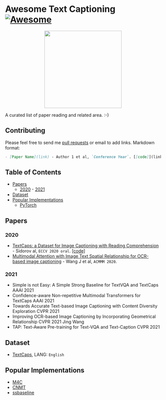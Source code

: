# Awesome Text Captioning[![Awesome](https://awesome.re/badge.svg)](https://awesome.re)

<p align="center">
  <img width="250" src="https://camo.githubusercontent.com/1131548cf666e1150ebd2a52f44776d539f06324/68747470733a2f2f63646e2e7261776769742e636f6d2f73696e647265736f726875732f617765736f6d652f6d61737465722f6d656469612f6c6f676f2e737667" "Awesome!">
</p>




A curated list of paper reading and related area. :-)

## Contributing

Please feel free to send me [pull requests](https://github.com/inFaaa/Awesome-text-caption/pulls) or email to add links.
Markdown format:

```markdown
- [Paper Name](link) - Author 1 et al, `Conference Year`. [[code]](link)
```
## Table of Contents

- [Papers](#papers)
  - [2020](#2020) - [2021](#2021)
- [Dataset](#dataset)
- [Popular Implementations](#popular-implementations)
  - [PyTorch](#pytorch)


## Papers

### 2020
- [TextCaps: a Dataset for Image Captioning with Reading Comprehension](https://arxiv.org/pdf/2003.12462.pdf) - Sidorov al, `ECCV 2020 oral`. [[code]](https://github.com/facebookresearch/pythia/tree/project/m4c/projects/M4C_Captioner)
- [Multimodal Attention with Image Text Spatial Relationship for OCR-based image captioning](https://dl.acm.org/doi/10.1145/3394171.3413753) - Wang J et al, `ACMMM 2020`. 


### 2021
- Simple is not Easy: A Simple Strong Baseline for TextVQA and TextCaps AAAI 2021
- Confidence-aware Non-repetitive Multimodal Transformers for TextCaps AAAI 2021
- Towards Accurate Text-based Image Captioning with Content Diversity Exploration CVPR 2021
- Improving OCR-based Image Captioning by Incorporating Geometrical Relationship CVPR 2021 Jing Wang
- TAP: Text-Aware Pre-training for Text-VQA and Text-Caption CVPR 2021

## Dataset
- [TextCaps](https://textvqa.org/textcaps/dataset), LANG: `English`

## Popular Implementations
- [M4C](https://github.com/facebookresearch/pythia/tree/project/m4c/projects/M4C_Captioner)
- [CNMT](https://github.com/wzk1015/CNMT)
- [ssbaseline](https://github.com/inFaaa/ssbaseline)
